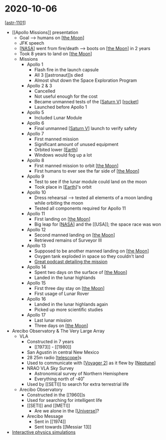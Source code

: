 # 2020-10-06

[[astr-1101]]

- [[Apollo Missions]] presentation
  - Goal --> humans on [[the Moon]]
  - JFK speech
  - [[NASA]] went from fire/death --> boots on [[the Moon]] in 2 years
  - Took 8 years to land on [[the Moon]]
  - Missions
    - Apollo 1
      - Flash fire in the launch capsule
      - All 3 [[astronaut]]s died
      - Almost shut down the Space Exploration Program
    - Apollo 2 & 3
      - Cancelled
      - Not useful enough for the cost
      - Became unmanned tests of the [[Saturn V]] [[rocket]]
      - Launched before Apollo 1
    - Apollo 5
      - Included Lunar Module
    - Apollo 6
      - Final unmanned [[Saturn V]] launch to verify safety
    - Apollo 7
      - First manned mission
      - Significant amount of unused equipment
      - Orbited lower [[Earth]]
      - Windows would fog up a lot
    - Apollo 8
      - First manned mission to orbit [[the Moon]]
      - First humans to ever see the far side of [[the Moon]]
    - Apollo 9
      - Test to see if the lunar module could land on the moon
      - Took place in [[Earth]]'s orbit
    - Apollo 10
      - Dress rehearsal --> tested all elements of a moon landing while orbiting the moon
      - Tested all components required for Apollo 11
    - Apollo 11
      - First landing on [[the Moon]]
      - Big leap for [[NASA]] and the [[USA]]; the space race was won
    - Apollo 12
      - Second manned landing on [[the Moon]]
      - Retrieved remains of Surveyor III
    - Apollo 13
      - Supposed to be another manned landing on [[the Moon]]
      - Oxygen tank exploded in space so they couldn't land
      - [Great podcast detailing the mission](https://podcasts.apple.com/us/podcast/saving-apollo-13/id1506563333)
    - Apollo 14
      - Spent two days on the surface of [[the Moon]]
      - Landed in the lunar highlands
    - Apollo 15
      - First three day stay on [[the Moon]]
      - First usage of Lunar Rover
    - Apollo 16
      - Landed in the lunar highlands again
      - Picked up more scientific studies
    - Apollo 17
      - Last lunar mission
      - Three days on [[the Moon]]
- Arecibo Observatory & The Very Large Array
  - VLA
    - Constructed in 7 years
      - [[1973]] - [[1980]]
    - San Agustin in central New Mexico
    - 28 25m radio [[telescope]]s
    - Used to communicate with [[Voyager 2]] as it flew by [[Neptune]]
    - NRAO VLA Sky Survey
      - Astronomical survey of Northern Hemisphere
      - Everything north of -40˚
    - Used by [[SETI]] to search for extra terrestrial life
  - Arecibo Observatory
    - Constructed in the [[1960]]s
    - Used for searching for intelligent life
    - [[SETI]] and [[METI]]
      - Are we alone in the [[Universe]]?
    - Arecibo Message
      - Sent in [[1974]]
      - Sent towards [[Messiar 13]]
- [Interactive physics simulations](https://ophysics.com/index.html)

[//begin]: # "Autogenerated link references for markdown compatibility"
[astr-1101]: astr-1101 "ASTR 1101 - Intro to the Solar System"
[the Moon]: the-moon "The Moon"
[NASA]: nasa "NASA"
[the Moon]: the-moon "The Moon"
[the Moon]: the-moon "The Moon"
[Saturn V]: saturn-v "Saturn V"
[rocket]: rocket "Rocket"
[Saturn V]: saturn-v "Saturn V"
[Earth]: earth "Earth 🜨"
[the Moon]: the-moon "The Moon"
[the Moon]: the-moon "The Moon"
[Earth]: earth "Earth 🜨"
[the Moon]: the-moon "The Moon"
[NASA]: nasa "NASA"
[the Moon]: the-moon "The Moon"
[the Moon]: the-moon "The Moon"
[the Moon]: the-moon "The Moon"
[the Moon]: the-moon "The Moon"
[the Moon]: the-moon "The Moon"
[telescope]: telescope "Telescope"
[Voyager 2]: voyager-2 "Voyager 2"
[Neptune]: neptune "Neptune ♆"
[Universe]: universe "Universe"
[//end]: # "Autogenerated link references"